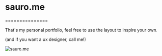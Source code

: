 # sauro.me
===============

That's my personal portfolio, feel free to use the layout to inspire your own.

(and if you want a ux designer, call me!)

![sauro.me](http://sauro.me/img/screenshot.png)